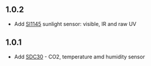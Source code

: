 ## 1.0.2

* Add [SI1145]( https://www.seeedstudio.com/Grove-Sunlight-Sensor.html) sunlight sensor: visible, IR and raw UV

## 1.0.1 

* Add [SDC30](https://www.seeedstudio.com/Grove-CO2-Temperature-Humidity-Sensor-SCD30-p-2911.html) - CO2, temperature amd humidity sensor
